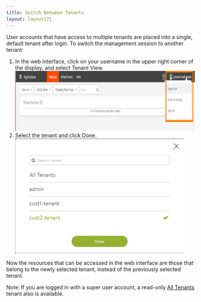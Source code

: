 ```yaml
---
title: Switch Between Tenants
layout: layout171
---
```

User accounts that have access to multiple tenants are placed into a single, default tenant after login. To switch the management session to another tenant:
<ol> 
 <li>In the web interface, click on your username in the upper right corner of the display, and select Tenant View.<br> <a href="img/tenant-switch1.png"><img src="img/tenant-switch1.png" alt="tenant-switch1" width="1060" height="160" class="alignnone size-full wp-image-10423"></a> </li> 
 <li>Select the tenant and click Done.<br> <a href="img/tenant-switch2.png"><img src="img/tenant-switch2.png" alt="tenant-switch2" width="450" height="306" class="alignnone size-full wp-image-10424"></a></li> 
</ol> 

Now the resources that can be accessed in the web interface are those that belong to the newly selected tenant, instead of the previously selected tenant.

Note: If you are logged in with a super user account, a read-only <a href="/docs/17.1/all-tenants-view">All Tenants</a> tenant also is available. 
